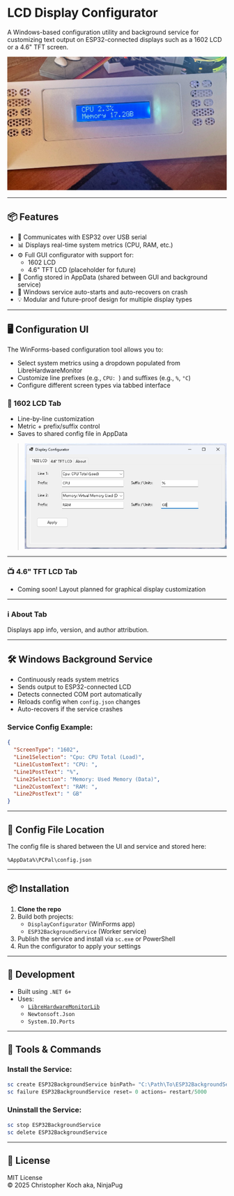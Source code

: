 # LCD Display Configurator

A Windows-based configuration utility and background service for customizing text output on ESP32-connected displays such as a 1602 LCD or a 4.6" TFT screen.

![Banner Image Placeholder](docs/images/banner.jpg)

---

## 📦 Features

- 🔌 Communicates with ESP32 over USB serial
- 📊 Displays real-time system metrics (CPU, RAM, etc.)
- ⚙️ Full GUI configurator with support for:
  - 1602 LCD
  - 4.6" TFT LCD (placeholder for future)
- 📁 Config stored in AppData (shared between GUI and background service)
- 🔄 Windows service auto-starts and auto-recovers on crash
- 💡 Modular and future-proof design for multiple display types

---

## 🖥️ Configuration UI

The WinForms-based configuration tool allows you to:

- Select system metrics using a dropdown populated from LibreHardwareMonitor
- Customize line prefixes (e.g., `CPU: `) and suffixes (e.g., `%`, `°C`)
- Configure different screen types via tabbed interface

### 🔧 1602 LCD Tab

- Line-by-line customization
- Metric + prefix/suffix control
- Saves to shared config file in AppData

> ![1602 LCD Tab Screenshot Placeholder](docs/images/1602.png)

---

### 📺 4.6" TFT LCD Tab

- Coming soon! Layout planned for graphical display customization

---

### ℹ️ About Tab

Displays app info, version, and author attribution.

---

## 🛠️ Windows Background Service

- Continuously reads system metrics
- Sends output to ESP32-connected LCD
- Detects connected COM port automatically
- Reloads config when `config.json` changes
- Auto-recovers if the service crashes

### Service Config Example:

```json
{
  "ScreenType": "1602",
  "Line1Selection": "Cpu: CPU Total (Load)",
  "Line1CustomText": "CPU: ",
  "Line1PostText": "%",
  "Line2Selection": "Memory: Used Memory (Data)",
  "Line2CustomText": "RAM: ",
  "Line2PostText": " GB"
}
```

---

## 📂 Config File Location

The config file is shared between the UI and service and stored here:

```
%AppData%\PCPal\config.json
```

---

## 📦 Installation

1. **Clone the repo**
2. Build both projects:  
   - `DisplayConfigurator` (WinForms app)  
   - `ESP32BackgroundService` (Worker service)
3. Publish the service and install via `sc.exe` or PowerShell
4. Run the configurator to apply your settings

---

## 🧪 Development

- Built using `.NET 6+`
- Uses:
  - [`LibreHardwareMonitorLib`](https://github.com/LibreHardwareMonitor/LibreHardwareMonitor)
  - `Newtonsoft.Json`
  - `System.IO.Ports`

---

## 🧰 Tools & Commands

### Install the Service:
```powershell
sc create ESP32BackgroundService binPath= "C:\Path\To\ESP32BackgroundService.exe"
sc failure ESP32BackgroundService reset= 0 actions= restart/5000
```

### Uninstall the Service:
```powershell
sc stop ESP32BackgroundService
sc delete ESP32BackgroundService
```

---

## 📄 License

MIT License  
© 2025 Christopher Koch aka, NinjaPug
